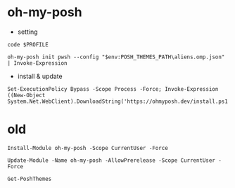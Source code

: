 # oh-my-posh
- setting
```console
code $PROFILE

oh-my-posh init pwsh --config "$env:POSH_THEMES_PATH\aliens.omp.json" | Invoke-Expression
```

- install & update
```console
Set-ExecutionPolicy Bypass -Scope Process -Force; Invoke-Expression ((New-Object System.Net.WebClient).DownloadString('https://ohmyposh.dev/install.ps1'))
```


# old
```console
Install-Module oh-my-posh -Scope CurrentUser -Force
```
```console
Update-Module -Name oh-my-posh -AllowPrerelease -Scope CurrentUser -Force
```
```console
Get-PoshThemes
```

